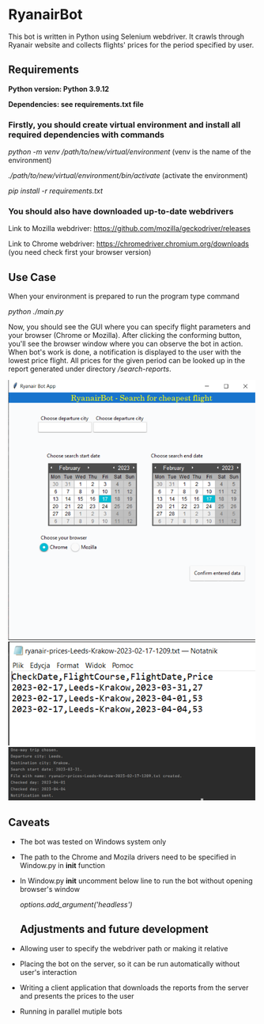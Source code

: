 # RyanairBot

This bot is written in Python using Selenium webdriver. It crawls through Ryanair website and collects flights' prices for the period specified by user. 

## Requirements
**Python version: Python 3.9.12**

**Dependencies: see requirements.txt file**

### Firstly, you should create virtual environment and install all required dependencies with commands

*python -m venv /path/to/new/virtual/environment* (venv is the name of the environment)

*./path/to/new/virtual/environment/bin/activate* (activate the environment)

*pip install -r requirements.txt*

### You should also have downloaded up-to-date webdrivers

Link to Mozilla webdriver: https://github.com/mozilla/geckodriver/releases

Link to Chrome webdriver: https://chromedriver.chromium.org/downloads (you need check first your browser version)

## Use Case
When your environment is prepared to run the program type command

*python ./main.py*

Now, you should see the GUI where you can specify flight parameters and your browser (Chrome or Mozilla).
After clicking the conforming button, you'll see the browser window where you can observe the bot in action.
When bot's work is done, a notification is displayed to the user with the lowest price flight. All prices for the given period can be looked up in the report generated under directory */search-reports*.

<img src="https://github.com/Magenta24/RyanairBot/blob/main/screenshots/ryanairBot-GUI.PNG" width="500">
<img src="https://github.com/Magenta24/RyanairBot/blob/main/screenshots/ryanair-bot-report-file.PNG" width="500">
<img src="https://github.com/Magenta24/RyanairBot/blob/main/screenshots/ryanair-bit-console.PNG" width="500">

## Caveats
- The bot was tested on Windows system only
- The path to the Chrome and Mozila drivers need to be specified in Window.py in __init__ function
- In Window.py __init__ uncomment below line to run the bot without opening browser's window 

  *options.add_argument('headless')*
  
  ## Adjustments and future development
- Allowing user to specify the webdriver path or making it relative
- Placing the bot on the server, so it can be run automatically without user's interaction
- Writing a client application that downloads the reports from the server and presents the prices to the user
- Running in parallel mutiple bots
  
